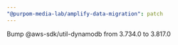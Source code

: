 ```yaml
---
"@purpom-media-lab/amplify-data-migration": patch
---
```


Bump @aws-sdk/util-dynamodb from 3.734.0 to 3.817.0
